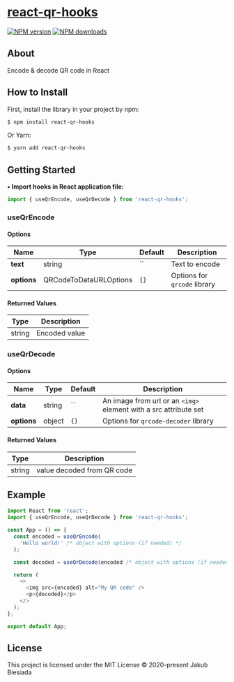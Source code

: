 # [react-qr-hooks](https://github.com/cool-hooks/react-qr-hooks)

[![NPM version](http://img.shields.io/npm/v/react-qr-hooks.svg?style=flat-square)](https://www.npmjs.com/package/react-qr-hooks)
[![NPM downloads](http://img.shields.io/npm/dm/react-qr-hooks.svg?style=flat-square)](https://www.npmjs.com/package/react-qr-hooks)

## About

Encode & decode QR code in React

## How to Install

First, install the library in your project by npm:

```sh
$ npm install react-qr-hooks
```

Or Yarn:

```sh
$ yarn add react-qr-hooks
```

## Getting Started

**• Import hooks in React application file:**

```js
import { useQrEncode, useQrDecode } from 'react-qr-hooks';
```

### useQrEncode

#### Options

| Name        | Type                   | Default | Description                  |
| ----------- | ---------------------- | ------- | ---------------------------- |
| **text**    | string                 | ``      | Text to encode               |
| **options** | QRCodeToDataURLOptions | `{}`    | Options for `qrcode` library |

#### Returned Values

| Type   | Description   |
| ------ | ------------- |
| string | Encoded value |

### useQrDecode

#### Options

| Name        | Type   | Default | Description                                                      |
| ----------- | ------ | ------- | ---------------------------------------------------------------- |
| **data**    | string | ``      | An image from url or an `<img>` element with a src attribute set |
| **options** | object | `{}`    | Options for `qrcode-decoder` library                             |

#### Returned Values

| Type   | Description                |
| ------ | -------------------------- |
| string | value decoded from QR code |

## Example

```js
import React from 'react';
import { useQrEncode, useQrDecode } from 'react-qr-hooks';

const App = () => {
  const encoded = useQrEncode(
    'Hello world!' /* object with options (if needed) */
  );

  const decoded = useQrDecode(encoded /* object with options (if needed) */);

  return (
    <>
      <img src={encoded} alt="My QR code" />
      <p>{decoded}</p>
    </>
  );
};

export default App;
```

## License

This project is licensed under the MIT License © 2020-present Jakub Biesiada
